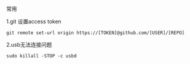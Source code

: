 常用

1.git 设置access token
```
git remote set-url origin https://[TOKEN]@github.com/[USER]/[REPO]
```

2.usb无法连接问题
```
sudo killall -STOP -c usbd
```